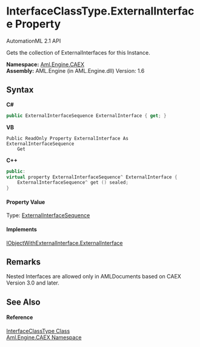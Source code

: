 # InterfaceClassType.ExternalInterface Property 
AutomationML 2.1 API 

Gets the collection of ExternalInterfaces for this Instance.

**Namespace:**&nbsp;<a href="N_Aml_Engine_CAEX">Aml.Engine.CAEX</a><br />**Assembly:**&nbsp;AML.Engine (in AML.Engine.dll) Version: 1.6

## Syntax

**C#**<br />
``` C#
public ExternalInterfaceSequence ExternalInterface { get; }
```

**VB**<br />
``` VB
Public ReadOnly Property ExternalInterface As ExternalInterfaceSequence
	Get
```

**C++**<br />
``` C++
public:
virtual property ExternalInterfaceSequence^ ExternalInterface {
	ExternalInterfaceSequence^ get () sealed;
}
```


#### Property Value
Type: <a href="T_Aml_Engine_CAEX_ExternalInterfaceSequence">ExternalInterfaceSequence</a>

#### Implements
<a href="P_Aml_Engine_CAEX_IObjectWithExternalInterface_ExternalInterface">IObjectWithExternalInterface.ExternalInterface</a><br />

## Remarks
Nested Interfaces are allowed only in AMLDocuments based on CAEX Version 3.0 and later.

## See Also


#### Reference
<a href="T_Aml_Engine_CAEX_InterfaceClassType">InterfaceClassType Class</a><br /><a href="N_Aml_Engine_CAEX">Aml.Engine.CAEX Namespace</a><br />